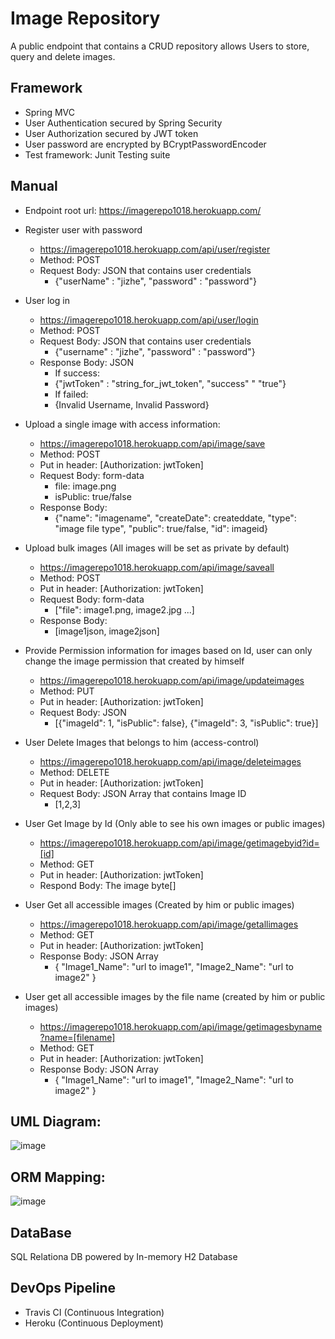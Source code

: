 # Image Repository 
A public endpoint that contains a CRUD repository allows Users to store, query and delete images. 

## Framework

* Spring MVC
* User Authentication secured by Spring Security 
* User Authorization secured by JWT token
* User password are encrypted by BCryptPasswordEncoder
* Test framework: Junit Testing suite

## Manual 
* Endpoint root url: https://imagerepo1018.herokuapp.com/

* Register user with password 
  - https://imagerepo1018.herokuapp.com/api/user/register
  - Method: POST
  - Request Body: JSON that contains user credentials
    - {"userName" : "jizhe", 
       "password" : "password"}

* User log in 
  - https://imagerepo1018.herokuapp.com/api/user/login
  - Method: POST
  - Request Body: JSON that contains user credentials
    - {"username" : "jizhe", 
       "password" : "password"}
  - Response Body: JSON
    - If success:  
    - {"jwtToken" : "string_for_jwt_token", 
       "success" " "true"}
    - If failed: 
    - {Invalid Username, 
       Invalid Password}

* Upload a single image with access information: 
  - https://imagerepo1018.herokuapp.com/api/image/save 
  - Method: POST
  - Put in header: [Authorization: jwtToken]
  - Request Body: form-data 
    - file: image.png 
    - isPublic: true/false
  - Response Body: 
    - {"name": "imagename", 
      "createDate": createddate, 
      "type": "image file type", 
      "public": true/false, 
      "id": imageid}
   
* Upload bulk images (All images will be set as private by default)
  - https://imagerepo1018.herokuapp.com/api/image/saveall
  - Method: POST
  - Put in header: [Authorization: jwtToken]
  - Request Body: form-data
    - ["file": image1.png, image2.jpg ...] 
  - Response Body: 
    - [image1json, image2json]
    
    
* Provide Permission information for images based on Id, user can only change the image permission that created by himself
  - https://imagerepo1018.herokuapp.com/api/image/updateimages
  - Method: PUT
  - Put in header: [Authorization: jwtToken]
  - Request Body: JSON 
    - [{"imageId": 1, 
        "isPublic": false}, 
        {"imageId": 3, 
        "isPublic": true}]

* User Delete Images that belongs to him (access-control)
  - https://imagerepo1018.herokuapp.com/api/image/deleteimages
  - Method: DELETE 
  - Put in header: [Authorization: jwtToken]
  - Request Body: JSON Array that contains Image ID
    - [1,2,3]
    
* User Get Image by Id (Only able to see his own images or public images)
  - https://imagerepo1018.herokuapp.com/api/image/getimagebyid?id=[id]
  - Method: GET
  - Put in header: [Authorization: jwtToken]
  - Respond Body: The image byte[]

* User Get all accessible images (Created by him or public images)
  - https://imagerepo1018.herokuapp.com/api/image/getallimages
  - Method: GET
  - Put in header: [Authorization: jwtToken]
  - Response Body: JSON Array
    - {
          "Image1_Name": "url to image1", 
          "Image2_Name": "url to image2"
      }

* User get all accessible images by the file name (created by him or public images)
    - https://imagerepo1018.herokuapp.com/api/image/getimagesbyname?name=[filename]
    - Method: GET
    - Put in header: [Authorization: jwtToken]
    - Response Body: JSON Array
      - {
            "Image1_Name": "url to image1", 
            "Image2_Name": "url to image2"
        }

## UML Diagram: 
![image](https://user-images.githubusercontent.com/19366514/116819682-0f205a80-ab3f-11eb-9747-4108ed433f59.png)

## ORM Mapping: 
![image](https://user-images.githubusercontent.com/19366514/116819229-21999480-ab3d-11eb-955c-baa3f4cca250.png)

## DataBase
SQL Relationa DB powered by In-memory H2 Database

## DevOps Pipeline
* Travis CI (Continuous Integration)
* Heroku (Continuous Deployment)


